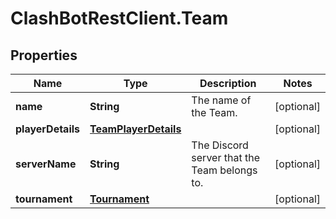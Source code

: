 # ClashBotRestClient.Team

## Properties

Name | Type | Description | Notes
------------ | ------------- | ------------- | -------------
**name** | **String** | The name of the Team. | [optional] 
**playerDetails** | [**TeamPlayerDetails**](TeamPlayerDetails.md) |  | [optional] 
**serverName** | **String** | The Discord server that the Team belongs to. | [optional] 
**tournament** | [**Tournament**](Tournament.md) |  | [optional] 


